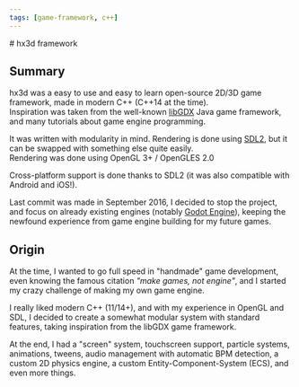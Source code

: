 ```yaml
---
tags: [game-framework, c++]
---
```

<Back name="Projects" />
# hx3d framework

<ProjectCard
    language="C++"
    date="2015"
    status="abandoned"
    url="https://github.com/Srynetix/hx3d-framework"
    :screenshots="['/images/hx3d.png']"
/>

## Summary

hx3d was a easy to use and easy to learn open-source 2D/3D game framework, made in modern C++ (C++14 at the time).  
Inspiration was taken from the well-known [libGDX](https://libgdx.badlogicgames.com/) Java game framework, and many tutorials about game engine programming.

It was written with modularity in mind. Rendering is done using [SDL2](https://www.libsdl.org/), but it can be swapped with something else quite easily.  
Rendering was done using OpenGL 3+ / OpenGLES 2.0

Cross-platform support is done thanks to SDL2 (it was also compatible with Android and iOS!).

Last commit was made in September 2016, I decided to stop the project, and focus on already existing engines (notably [Godot Engine](https://godotengine.org/)), keeping the newfound experience from game engine building for my future games.

## Origin

At the time, I wanted to go full speed in "handmade" game development, even knowing the famous citation _"make games, not engine"_, and I started my crazy challenge of making my own game engine.

I really liked modern C++ (11/14+), and with my experience in OpenGL and SDL, I decided to create a somewhat modular system with standard features, taking inspiration from the libGDX game framework.

At the end, I had a "screen" system, touchscreen support, particle systems, animations, tweens, audio management with automatic BPM detection, a custom 2D physics engine, a custom Entity-Component-System (ECS), and even more things.
